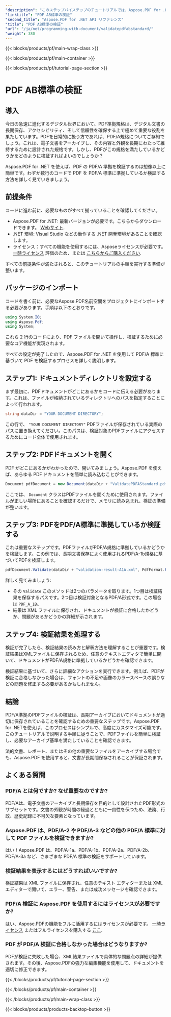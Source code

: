 ```yaml
---
"description": "このステップバイステップのチュートリアルでは、Aspose.PDF for .NET を使用して PDF を PDF/A-1b 規格に準拠しているか検証する方法を学習します。長期アーカイブのコンプライアンスを確保します。"
"linktitle": "PDF AB標準の検証"
"second_title": "Aspose.PDF for .NET API リファレンス"
"title": "PDF AB標準の検証"
"url": "/ja/net/programming-with-document/validatepdfabstandard/"
"weight": 380
---
```


{{< blocks/products/pf/main-wrap-class >}}

{{< blocks/products/pf/main-container >}}

{{< blocks/products/pf/tutorial-page-section >}}

# PDF AB標準の検証

## 導入

今日の急速に進化するデジタル世界において、PDF準拠規格は、デジタル文書の長期保存、アクセシビリティ、そして信頼性を確保する上で極めて重要な役割を果たしています。PDFを日常的に扱う方であれば、PDF/A規格についてご存知でしょう。これは、電子文書をアーカイブし、その内容と外観を長期にわたって維持するために設計された規格です。しかし、PDFがこの規格を満たしているかどうかをどのように検証すればよいのでしょうか？

Aspose.PDF for .NET を使えば、PDF の PDF/A 準拠を検証するのは想像以上に簡単です。わずか数行のコードで PDF を PDF/A 標準に準拠しているか検証する方法を詳しく見ていきましょう。 


## 前提条件

コードに進む前に、必要なものがすべて揃っていることを確認してください。

- Aspose.PDF for .NET: 最新バージョンが必要です。こちらからダウンロードできます。 [Webサイト](https://releases。aspose.com/pdf/net/).
- .NET 環境: Visual Studio などの動作する .NET 開発環境があることを確認します。
- ライセンス：すべての機能を使用するには、Asposeライセンスが必要です。 [一時ライセンス](https://purchase.aspose.com/temporary-license/) 評価のため、または [こちらからご購入ください](https://purchase。aspose.com/buy).

すべての前提条件が満たされると、このチュートリアルの手順を実行する準備が整います。

## パッケージのインポート

コードを書く前に、必要なAspose.PDF名前空間をプロジェクトにインポートする必要があります。手順は以下のとおりです。

```csharp
using System.IO;
using Aspose.Pdf;
using System;
```

これら 2 行のコードにより、PDF ファイルを開いて操作し、検証するために必要なコア機能が実現されます。

すべての設定が完了したので、Aspose.PDF for .NET を使用して PDF/A 標準に基づいて PDF を検証するプロセスを詳しく説明します。

## ステップ1: ドキュメントディレクトリを設定する

まず最初に、PDFドキュメントがどこにあるかをコードに伝える必要があります。これは、ファイルが格納されているディレクトリへのパスを指定することによって行われます。

```csharp
string dataDir = "YOUR DOCUMENT DIRECTORY";
```

この行で、 `"YOUR DOCUMENT DIRECTORY"` PDFファイルが保存されている実際のパスに置き換えてください。このパスは、検証対象のPDFファイルにアクセスするためにコード全体で使用されます。

## ステップ2: PDFドキュメントを開く

PDF がどこにあるかがわかったので、開いてみましょう。Aspose.PDF を使えば、あらゆる PDF ドキュメントを簡単に読み込むことができます。

```csharp
Document pdfDocument = new Document(dataDir + "ValidatePDFAStandard.pdf");
```

ここでは、 `Document` クラスはPDFファイルを開くために使用されます。ファイルが正しい場所にあることを確認するだけで、メモリに読み込まれ、検証の準備が整います。

## ステップ3: PDFをPDF/A標準に準拠しているか検証する

これは重要なステップです。PDFファイルがPDF/A規格に準拠しているかどうかを検証します。この例では、長期文書保存によく使用されるPDF/A-1b規格に基づいてPDFを検証します。

```csharp
pdfDocument.Validate(dataDir + "validation-result-A1A.xml", PdfFormat.PDF_A_1B);
```

詳しく見てみましょう:
- その `Validate` このメソッドは2つのパラメータを取ります。1つ目は検証結果を保存するパスです。2つ目は検証対象となるPDF/A形式です。この場合は `PDF_A_1B`。
- 結果は XML ファイルに保存され、ドキュメントが検証に合格したかどうか、問題があるかどうかの詳細が示されます。

## ステップ4: 検証結果を処理する

検証が完了したら、検証結果の読み方と解釈方法を理解することが重要です。検証結果はXMLファイルに保存されるため、任意のテキストエディタで簡単に開いて、ドキュメントがPDF/A規格に準拠しているかどうかを確認できます。

検証結果に基づいて、さらに詳細なアクションを実行できます。例えば、PDFが検証に合格しなかった場合は、フォントの不足や画像のカラースペースの誤りなどの問題を修正する必要があるかもしれません。

## 結論

PDF/A準拠のPDFファイルの検証は、長期アーカイブにおいてドキュメントが適切に保存されていることを確認するための重要なステップです。Aspose.PDF for .NETを使えば、このプロセスはシンプルで、高度にカスタマイズ可能です。このチュートリアルで説明する手順に従うことで、PDFファイルを簡単に検証し、必要なアーカイブ基準を満たしていることを確認できます。

法的文書、レポート、またはその他の重要なファイルをアーカイブする場合でも、Aspose.PDF を使用すると、文書が長期間保存されることが保証されます。

## よくある質問

### PDF/A とは何ですか? なぜ重要なのですか?
PDF/Aは、電子文書のアーカイブと長期保存を目的として設計されたPDF形式のサブセットです。文書の外観が時間の経過とともに一貫性を保つため、法務、行政、歴史記録に不可欠な要素となっています。

### Aspose.PDF は、PDF/A-2 や PDF/A-3 などの他の PDF/A 標準に対して PDF ファイルを検証できますか?
はい！Aspose.PDF は、PDF/A-1a、PDF/A-1b、PDF/A-2a、PDF/A-2b、PDF/A-3a など、さまざまな PDF/A 標準の検証をサポートしています。

### 検証結果を表示するにはどうすればいいですか?
検証結果は XML ファイルに保存され、任意のテキスト エディターまたは XML エディターで開いて、エラー、警告、または成功メッセージを確認できます。

### PDF/A 検証に Aspose.PDF を使用するにはライセンスが必要ですか?
はい、Aspose.PDFの機能をフルに活用するにはライセンスが必要です。 [一時ライセンス](https://purchase.aspose.com/temporary-license/) またはフルライセンスを購入する [ここ](https://purchase。aspose.com/buy).

### PDF が PDF/A 検証に合格しなかった場合はどうなりますか?
PDFが検証に失敗した場合、XML結果ファイルで具体的な問題点の詳細が提供されます。その後、Aspose.PDFの強力な編集機能を使用して、ドキュメントを適切に修正できます。

{{< /blocks/products/pf/tutorial-page-section >}}

{{< /blocks/products/pf/main-container >}}

{{< /blocks/products/pf/main-wrap-class >}}

{{< blocks/products/products-backtop-button >}}